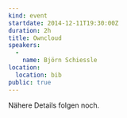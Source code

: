 ```yaml
---
kind: event
startdate: 2014-12-11T19:30:00Z
duration: 2h
title: Owncloud
speakers:
  -
    name: Björn Schiessle
location:
  location: bib
public: true
---
```

Nähere Details folgen noch.

